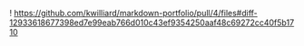 ! https://github.com/kwilliard/markdown-portfolio/pull/4/files#diff-12933618677398ed7e99eab766d010c43ef9354250aaf48c69272cc40f5b1710
